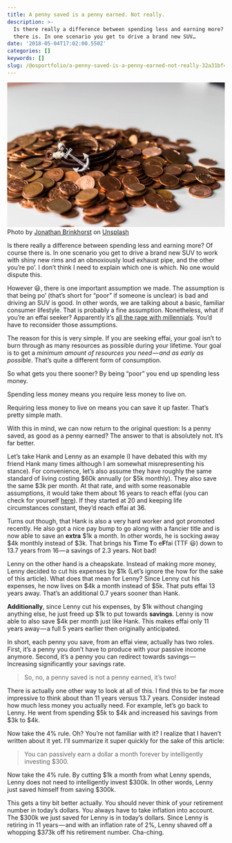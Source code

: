 ```yaml
---
title: A penny saved is a penny earned. Not really.
description: >-
  Is there really a difference between spending less and earning more? Of course
  there is. In one scenario you get to drive a brand new SUV…
date: '2018-05-04T17:02:00.550Z'
categories: []
keywords: []
slug: /@osportfolio/a-penny-saved-is-a-penny-earned-not-really-32a31bf45d8a
---
```


![Photo by [Jonathan Brinkhorst](https://unsplash.com/photos/45W2fOHWxYo?utm_source=unsplash&utm_medium=referral&utm_content=creditCopyText) on [Unsplash](https://unsplash.com/search/photos/penny-saved?utm_source=unsplash&utm_medium=referral&utm_content=creditCopyText)](img/1__1VCJ0LYAvGRtERbhX2lUCA.jpeg)
Photo by [Jonathan Brinkhorst](https://unsplash.com/photos/45W2fOHWxYo?utm_source=unsplash&utm_medium=referral&utm_content=creditCopyText) on [Unsplash](https://unsplash.com/search/photos/penny-saved?utm_source=unsplash&utm_medium=referral&utm_content=creditCopyText)

Is there really a difference between spending less and earning more? Of course there is. In one scenario you get to drive a brand new SUV to work with shiny new rims and an obnoxiously loud exhaust pipe, and the other you’re po’. I don’t think I need to explain which one is which. No one would dispute this.

However 😃, there is one important assumption we made. The assumption is that being po’ (that’s short for “poor” if someone is unclear) is bad and driving an SUV is good. In other words, we are talking about a basic, familiar consumer lifestyle. That is probably a fine assumption. Nonetheless, what if you’re an effai seeker? Apparently it’s [all the rage with millennials](http://time.com/money/5241566/vicki-robin-financial-independence-retire-early/). You’d have to reconsider those assumptions.

The reason for this is very simple. If you are seeking effai, your goal isn’t to burn through as many resources as possible during your lifetime. Your goal is to get a _minimum amount of resources you need — and as early as possible_. That’s quite a different form of consumption.

So what gets you there sooner? By being “poor” you end up spending less money.

Spending less money means you require less money to live on.

Requiring less money to live on means you can save it up faster. That’s pretty simple math.

With this in mind, we can now return to the original question: Is a penny saved, as good as a penny earned? The answer to that is absolutely not. It’s far better.

Let’s take Hank and Lenny as an example (I have debated this with my friend Hank many times although I am somewhat misrepresenting his stance). For convenience, let’s also assume they have roughly the same standard of living costing $60k annually (or $5k monthly). They also save the same $3k per month. At that rate, and with some reasonable assumptions, it would take them about 16 years to reach effai (you can check for yourself [here](https://effai.me/)). If they started at 20 and keeping life circumstances constant, they’d reach effai at 36.

Turns out though, that Hank is also a very hard worker and got promoted recently. He also got a nice pay bump to go along with a fancier title and is now able to save an **extra** $1k a month. In other words, he is socking away $4k monthly instead of $3k. That brings his **T**ime **T**o e**F**fai (TTF 😃) down to 13.7 years from 16 — a savings of 2.3 years. Not bad!

Lenny on the other hand is a cheapskate. Instead of making more money, Lenny decided to cut his expenses by $1k (Let’s ignore the how for the sake of this article). What does that mean for Lenny? Since Lenny cut his expenses, he now lives on $4k a month instead of $5k. That puts effai 13 years away. That’s an additional 0.7 years sooner than Hank.

**Additionally**, since Lenny cut his expenses, by $1k without changing anything else, he just freed up $1k to put towards **savings**. Lenny is now able to also save $4k per month just like Hank. This makes effai only 11 years away — a full 5 years earlier then originally anticipated.

In short, each penny you save, from an effai view, actually has two roles. First, it’s a penny you don’t have to produce with your passive income anymore. Second, it’s a penny you can redirect towards savings — Increasing significantly your savings rate.

> So, no, a penny saved is not a penny earned, it’s two!

There is actually one other way to look at all of this. I find this to be far more impressive to think about than 11 years versus 13.7 years. Consider instead how much less money you actually need. For example, let’s go back to Lenny. He went from spending $5k to $4k and increased his savings from $3k to $4k.

Now take the 4% rule. Oh? You’re not familiar with it? I realize that I haven’t written about it yet. I’ll summarize it super quickly for the sake of this article:

> You can passively earn a dollar a month forever by intelligently investing $300.

Now take the 4% rule. By cutting $1k a month from what Lenny spends, Lenny does not need to intelligently invest $300k. In other words, Lenny just saved himself from saving $300k.

This gets a tiny bit better actually. You should never think of your retirement number in today’s dollars. You always have to take inflation into account. The $300k we just saved for Lenny is in today’s dollars. Since Lenny is retiring in 11 years — and with an inflation rate of 2%, Lenny shaved off a whopping $373k off his retirement number. Cha-ching.